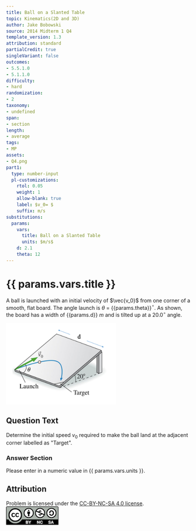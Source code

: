 ```yaml
---
title: Ball on a Slanted Table
topic: Kinematics(2D and 3D)
author: Jake Bobowski
source: 2014 Midterm 1 Q4
template_version: 1.3
attribution: standard
partialCredit: true
singleVariant: false
outcomes:
- 5.5.1.0
- 5.1.1.0
difficulty:
- hard
randomization:
- 2
taxonomy:
- undefined
span:
- section
length:
- average
tags:
- MP
assets:
- Q4.png
part1:
  type: number-input
  pl-customizations:
    rtol: 0.05
    weight: 1
    allow-blank: true
    label: $v_0= $
    suffix: m/s
substitutions:
  params:
    vars:
      title: Ball on a Slanted Table
      units: $m/s$
    d: 2.1
    theta: 12
---
```

# {{ params.vars.title }}
A ball is launched with an initial velocity of $\vec{v_0}$ from one corner of a smooth, flat board.
The angle launch is $\theta$ = {{params.theta}}$^{\circ}$.
As shown, the board has a width of {{params.d}} $m$ and is tilted up at a 20.0$^{\circ}$ angle.

<img src="Q4.png" width=300 alt="A table of width d is slanted at 20 degrees. A ball is launched from the bottom left corner towards the bottom right corner at and angle theta." >

## Question Text

Determine the initial speed $v_0$ required to make the ball land at the adjacent corner labelled as "Target".

### Answer Section

Please enter in a numeric value in {{ params.vars.units }}.

## Attribution

Problem is licensed under the [CC-BY-NC-SA 4.0 license](https://creativecommons.org/licenses/by-nc-sa/4.0/).<br> ![The Creative Commons 4.0 license requiring attribution-BY, non-commercial-NC, and share-alike-SA license.](https://raw.githubusercontent.com/firasm/bits/master/by-nc-sa.png)